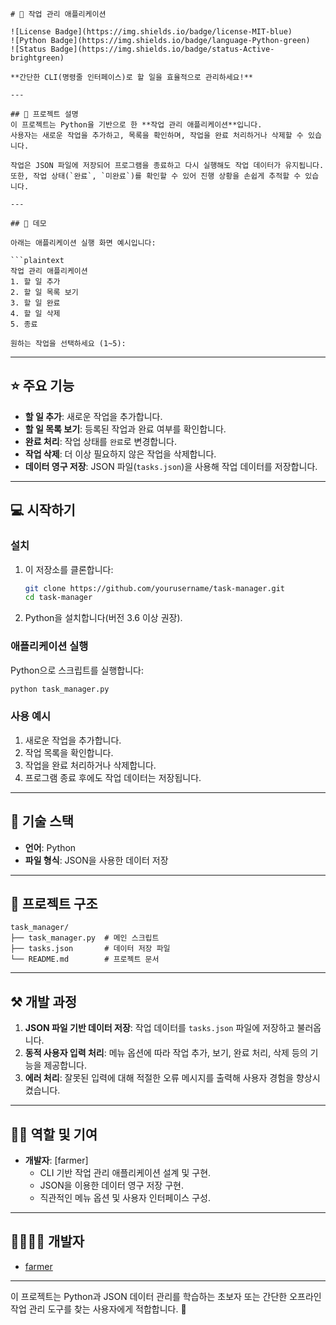 ```
# 📝 작업 관리 애플리케이션  

![License Badge](https://img.shields.io/badge/license-MIT-blue)  
![Python Badge](https://img.shields.io/badge/language-Python-green)  
![Status Badge](https://img.shields.io/badge/status-Active-brightgreen)  

**간단한 CLI(명령줄 인터페이스)로 할 일을 효율적으로 관리하세요!**

---

## 📖 프로젝트 설명  
이 프로젝트는 Python을 기반으로 한 **작업 관리 애플리케이션**입니다.
사용자는 새로운 작업을 추가하고, 목록을 확인하며, 작업을 완료 처리하거나 삭제할 수 있습니다.  

작업은 JSON 파일에 저장되어 프로그램을 종료하고 다시 실행해도 작업 데이터가 유지됩니다.  
또한, 작업 상태(`완료`, `미완료`)를 확인할 수 있어 진행 상황을 손쉽게 추적할 수 있습니다.  

---

## 🐤 데모  

아래는 애플리케이션 실행 화면 예시입니다:  

```plaintext
작업 관리 애플리케이션
1. 할 일 추가  
2. 할 일 목록 보기  
3. 할 일 완료  
4. 할 일 삭제  
5. 종료  

원하는 작업을 선택하세요 (1~5):
```

---

## ⭐ 주요 기능  
- **할 일 추가**: 새로운 작업을 추가합니다.  
- **할 일 목록 보기**: 등록된 작업과 완료 여부를 확인합니다.  
- **완료 처리**: 작업 상태를 `완료`로 변경합니다.  
- **작업 삭제**: 더 이상 필요하지 않은 작업을 삭제합니다.  
- **데이터 영구 저장**: JSON 파일(`tasks.json`)을 사용해 작업 데이터를 저장합니다.  

---

## 💻 시작하기  

### 설치  
1. 이 저장소를 클론합니다:  
   ```bash
   git clone https://github.com/yourusername/task-manager.git
   cd task-manager
   ```

2. Python을 설치합니다(버전 3.6 이상 권장).

### 애플리케이션 실행  
Python으로 스크립트를 실행합니다:  
```bash
python task_manager.py
```

### 사용 예시  
1. 새로운 작업을 추가합니다.  
2. 작업 목록을 확인합니다.  
3. 작업을 완료 처리하거나 삭제합니다.  
4. 프로그램 종료 후에도 작업 데이터는 저장됩니다.  

---

## 🔧 기술 스택  
- **언어**: Python  
- **파일 형식**: JSON을 사용한 데이터 저장  

---

## 📂 프로젝트 구조  

```plaintext
task_manager/
├── task_manager.py  # 메인 스크립트
├── tasks.json       # 데이터 저장 파일
└── README.md        # 프로젝트 문서
```

---

## ⚒ 개발 과정  

1. **JSON 파일 기반 데이터 저장**: 작업 데이터를 `tasks.json` 파일에 저장하고 불러옵니다.  
2. **동적 사용자 입력 처리**: 메뉴 옵션에 따라 작업 추가, 보기, 완료 처리, 삭제 등의 기능을 제공합니다.  
3. **에러 처리**: 잘못된 입력에 대해 적절한 오류 메시지를 출력해 사용자 경험을 향상시켰습니다.  

---

## 👨‍💻 역할 및 기여  

- **개발자**: [farmer]  
    - CLI 기반 작업 관리 애플리케이션 설계 및 구현.  
    - JSON을 이용한 데이터 영구 저장 구현.  
    - 직관적인 메뉴 옵션 및 사용자 인터페이스 구성.  

---

## 👨‍👩‍👧‍👦 개발자  

- [farmer](https://github.com/YSH1214)  

---

이 프로젝트는 Python과 JSON 데이터 관리를 학습하는 초보자 또는 간단한 오프라인 작업 관리 도구를 찾는 사용자에게 적합합니다. 🚀
```
